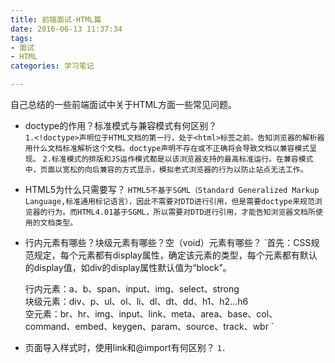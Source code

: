```yaml
---
title: 前端面试-HTML篇
date: 2016-06-13 11:37:34
tags:
- 面试
- HTML
categories: 学习笔记

---
```

自己总结的一些前端面试中关于HTML方面一些常见问题。<!-- more -->  

- doctype的作用？标准模式与兼容模式有何区别？  
	`1.<!doctype>声明位于HTML文档的第一行，处于<html>标签之前。告知浏览器的解析器用什么文档标准解析这个文档。doctype声明不存在或不正确将会导致文档以兼容模式呈现。`
	`2.标准模式的排版和JS运作模式都是以该浏览器支持的最高标准运行。在兼容模式中，页面以宽松的向后兼容的方式显示，模拟老式浏览器的行为以防止站点无法工作。`
- HTML5为什么只需要写<!doctype html>？
	`HTML5不基于SGML（Standard Generalized Markup Language,标准通用标记语言），因此不需要对DTD进行引用，但是需要doctype来规范浏览器的行为。而HTML4.01基于SGML，所以需要对DTD进行引用，才能告知浏览器文档所使用的文档类型。`
- 行内元素有哪些？块级元素有哪些？空（void）元素有哪些？
	`首先：CSS规范规定，每个元素都有display属性，确定该元素的类型，每个元素都有默认的display值，如div的display属性默认值为“block”。  
	
	行内元素：a、b、span、input、img、select、strong  
	块级元素：div、p、ul、ol、li、dl、dt、dd、h1、h2...h6  
	空元素：br、hr、img、input、link、meta、area、base、col、command、embed、keygen、param、source、track、wbr
	`
- 页面导入样式时，使用link和@import有何区别？
	`1.`
